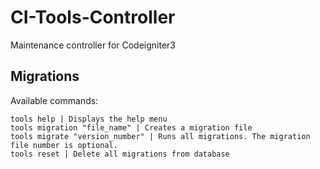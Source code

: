 # CI-Tools-Controller
Maintenance controller for Codeigniter3
## Migrations
Available commands:
```
tools help | Displays the help menu
tools migration "file_name" | Creates a migration file
tools migrate "version_number" | Runs all migrations. The migration file number is optional.
tools reset | Delete all migrations from database
```
